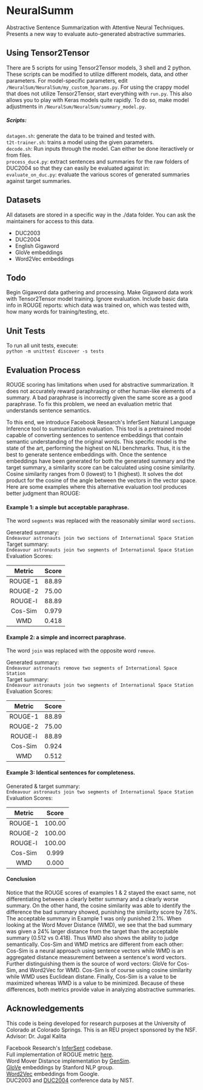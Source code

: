 # NeuralSumm
Abstractive Sentence Summarization with Attentive Neural Techniques. Presents a new way to evaluate auto-generated abstractive summaries.  

## Using Tensor2Tensor  
There are 5 scripts for using Tensor2Tensor models, 3 shell and 2 python. These scripts can be modified to utilize different models, data, and other parameters. For model-specific parameters, edit `/NeuralSum/NeuralSum/my_custom_hparams.py`. For using the crappy model that does not utilize Tensor2Tensor, start everything with `run.py`. This also allows you to play with Keras models quite rapidly. To do so, make model adjustments in `/NeuralSum/NeuralSum/summary_model.py`.  

##### Scripts:  
`datagen.sh`: generate the data to be trained and tested with.  
`t2t-trainer.sh`: trains a model using the given parameters.  
`decode.sh`: Run inputs through the model. Can either be done iteractively or from files.  
`process_duc4.py`: extract sentences and summaries for the raw folders of DUC2004 so that they can easily be evaluated against in:  
`evaluate_on_duc.py`: evaluate the various scores of generated summaries against target summaries.  

## Datasets  
All datasets are stored in a specific way in the ./data folder. You can ask the maintainers for access to this data.  
- DUC2003  
- DUC2004  
- English Gigaword  
- GloVe embeddings  
- Word2Vec embeddings  

## Todo  
Begin Gigaword data gathering and processing. Make Gigaword data work with Tensor2Tensor model training. Ignore evaluation. Include basic data info in ROUGE reports: which data was trained on, which was tested with, how many words for training/testing, etc.  

## Unit Tests  
To run all unit tests, execute:  
`python -m unittest discover -s tests`  

##  Evaluation Process  
ROUGE scoring has limitations when used for abstractive summarization. It does not accurately reward paraphrasing or other human-like elements of a summary. A bad paraphrase is incorrectly given the same score as a good paraphrase. To fix this problem, we need an evaluation metric that understands sentence semantics.  

To this end, we introduce Facebook Research's InferSent Natural Language Inference tool to summarization evaluation. This tool is a pretrained model capable of converting sentences to sentence embeddings that contain semantic understanding of the original words. This specific model is the state of the art, performing the highest on NLI benchmarks. Thus, it is the best to generate sentence embeddings with. Once the sentence embeddings have been generated for both the generated summary and the target summary, a similarity score can be calculated using cosine similarity. Cosine similarity ranges from 0 (lowest) to 1 (highest). It solves the dot product for the cosine of the angle between the vectors in the vector space. Here are some examples where this alternative evaluation tool produces better judgment than ROUGE:  

#### Example 1: a simple but acceptable paraphrase.  
The word `segments` was replaced with the reasonably similar word `sections`.

Generated summary:  
`Endeavour astronauts join two sections of International Space Station`  
Target summary:  
`Endeavour astronauts join two segments of International Space Station`  
Evaluation Scores:  

| Metric  | Score |  
| :----:  | :---: |  
| ROUGE-1 | 88.89 |  
| ROUGE-2 | 75.00 |  
| ROUGE-l | 88.89 |  
| Cos-Sim | 0.979 |  
|   WMD   | 0.418 |  

#### Example 2: a simple and incorrect paraphrase.  
The word `join` was replaced with the opposite word `remove`.

Generated summary:  
`Endeavour astronauts remove two segments of International Space Station`  
Target summary:  
`Endeavour astronauts join two segments of International Space Station`  
Evaluation Scores:  

| Metric  | Score |  
| :----:  | :---: |  
| ROUGE-1 | 88.89 |  
| ROUGE-2 | 75.00 |  
| ROUGE-l | 88.89 |  
| Cos-Sim | 0.924 |  
|   WMD   | 0.512 |  

#### Example 3: Identical sentences for completeness.  
Generated & target summary:  
`Endeavour astronauts join two segments of International Space Station`  
Evaluation Scores:  

| Metric  | Score  |  
| :----:  | :---:  |  
| ROUGE-1 | 100.00 |  
| ROUGE-2 | 100.00 |  
| ROUGE-l | 100.00 |  
| Cos-Sim |  0.999 |  
|   WMD   |  0.000 |  

#### Conclusion  
Notice that the ROUGE scores of examples 1 & 2 stayed the exact same, not differentiating between a clearly better summary and a clearly worse summary. On the other hand, the cosine similarity was able to identify the difference the bad summary showed, punishing the similarity score by 7.6%. The acceptable summary in Example 1 was only punished 2.1%. When looking at the Word Mover Distance (WMD), we see that the bad summary was given a 24% larger distance from the target than the acceptable summary (0.512 vs 0.418). Thus WMD also shows the ability to judge semantically. Cos-Sim and WMD metrics are different from each other: Cos-Sim is a neural approach using sentence vectors while WMD is an aggregated distance measurement between a sentence's word vectors. Further distinguishing them is the source of word vectors: GloVe for Cos-Sim, and Word2Vec for WMD. Cos-Sim is of course using cosine similarity while WMD uses Euclidean distane. Finally, Cos-Sim is a value to be maximized whereas WMD is a value to be minimized. Because of these differences, both metrics provide value in analyzing abstractive summaries.  

## Acknowledgements  

This code is being developed for research purposes at the University of Colorado at Colorado Springs. This is an REU project sponsored by the NSF.  
Advisor: Dr. Jugal Kalita  

Facebook Research's [InferSent](https://github.com/facebookresearch/InferSent) codebase.  
Full implementation of ROGUE metric [here](https://github.com/pltrdy/rouge).  
Word Mover Distance implementation by [GenSim](https://radimrehurek.com/gensim/models/keyedvectors.html).  
[GloVe](https://nlp.stanford.edu/projects/glove/) embeddings by Stanford NLP group.  
[Word2Vec](https://code.google.com/archive/p/word2vec/) embeddings from Google.  
DUC2003 and [DUC2004](https://duc.nist.gov/duc2004/) conference data by NIST.  

